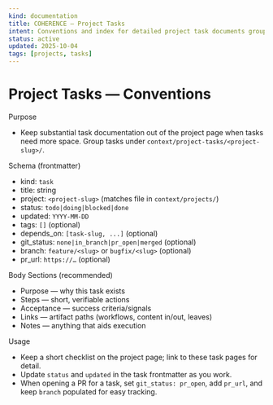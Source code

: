 ```yaml
---
kind: documentation
title: COHERENCE — Project Tasks
intent: Conventions and index for detailed project task documents grouped by project slug
status: active
updated: 2025-10-04
tags: [projects, tasks]
---
```


# Project Tasks — Conventions

Purpose
- Keep substantial task documentation out of the project page when tasks need more space. Group tasks under `context/project-tasks/<project-slug>/`.

Schema (frontmatter)
- kind: `task`
- title: string
- project: `<project-slug>` (matches file in `context/projects/`)
- status: `todo|doing|blocked|done`
- updated: `YYYY-MM-DD`
- tags: `[]` (optional)
- depends_on: `[task-slug, ...]` (optional)
 - git_status: `none|in_branch|pr_open|merged` (optional)
 - branch: `feature/<slug>` or `bugfix/<slug>` (optional)
 - pr_url: `https://…` (optional)

Body Sections (recommended)
- Purpose — why this task exists
- Steps — short, verifiable actions
- Acceptance — success criteria/signals
- Links — artifact paths (workflows, content in/out, leaves)
- Notes — anything that aids execution

Usage
- Keep a short checklist on the project page; link to these task pages for detail.
- Update `status` and `updated` in the task frontmatter as you work.
 - When opening a PR for a task, set `git_status: pr_open`, add `pr_url`, and keep `branch` populated for easy tracking.
